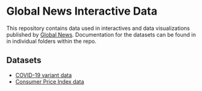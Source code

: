# Global News Interactive Data

This repository contains data used in interactives and data visualizations published by [Global News](https://globalnews.ca). Documentation for the datasets can be found in in individual folders within the repo.

## Datasets
* [COVID-19 variant data](covid-variants/)
* [Consumer Price Index data](consumer-price-index/)